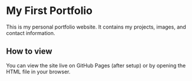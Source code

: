 # My First Portfolio

This is my personal portfolio website. It contains my projects, images, and contact information.

## How to view

You can view the site live on GitHub Pages (after setup) or by opening the HTML file in your browser.
